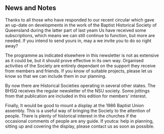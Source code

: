 ## News and Notes

Thanks to all those who have responded to our recent circular
which gave an up-date on developments in the work of the Baptist
Historical Society of Queensland during the latter part of last yeam
Us have received some subscriptions, which means we can still continue
to function, but more are needed. lf you intend to send yours in, may
a we invite you to do so right away?

The programme as indicated elsewhere in this newsletter is not
as extensive as it could be, but it should prove effective in its own
way. Organised activities of the Society are entirely dependant on the
support they receive from members and friends. If you know of
suitable projects, please let us know so that we can include them in
our planning.

By now there are Historical Societies operating in several
other states. The BHSQ receives the regular newsletter of the NSU
society. Some jottings from that publication are included in this
edition for members' interest.

Finally, lt would be good to mount a display at the 1986
Baptist Union assembly. This is a useful way of bringing the Society
to the attention of people. There is plenty of historical interest in
the churches if the occasional comments of people are any guide. If
youtca: help in planning, sitting up and covering the display, please
contact us as soon as possible.